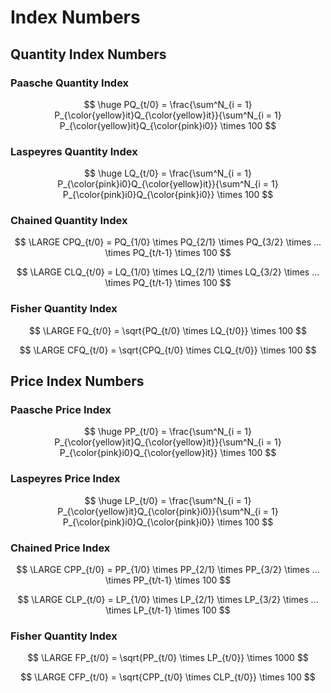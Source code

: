 # Index Numbers

## Quantity Index Numbers

### Paasche Quantity Index

$$
\huge PQ_{t/0} = \frac{\sum^N_{i = 1} P_{\color{yellow}it}Q_{\color{yellow}it}}{\sum^N_{i = 1} P_{\color{yellow}it}Q_{\color{pink}i0}} \times 100
$$

### Laspeyres Quantity Index

$$
\huge LQ_{t/0} = \frac{\sum^N_{i = 1} P_{\color{pink}i0}Q_{\color{yellow}it}}{\sum^N_{i = 1} P_{\color{pink}i0}Q_{\color{pink}i0}} \times 100
$$

### Chained Quantity Index

$$
\LARGE CPQ_{t/0} = PQ_{1/0} \times PQ_{2/1} \times PQ_{3/2} \times ... \times PQ_{t/t-1} \times 100
$$

$$
\LARGE CLQ_{t/0} = LQ_{1/0} \times LQ_{2/1} \times LQ_{3/2} \times ... \times PQ_{t/t-1} \times 100
$$

### Fisher Quantity Index

$$
\LARGE FQ_{t/0} = \sqrt{PQ_{t/0} \times LQ_{t/0}} \times 100
$$

$$
\LARGE CFQ_{t/0} = \sqrt{CPQ_{t/0} \times CLQ_{t/0}} \times 100
$$

## Price Index Numbers

### Paasche Price Index

$$
\huge PP_{t/0} = \frac{\sum^N_{i = 1} P_{\color{yellow}it}Q_{\color{yellow}it}}{\sum^N_{i = 1} P_{\color{pink}i0}Q_{\color{yellow}it}} \times 100
$$

### Laspeyres Price Index

$$
\huge LP_{t/0} = \frac{\sum^N_{i = 1} P_{\color{yellow}it}Q_{\color{pink}i0}}{\sum^N_{i = 1} P_{\color{pink}i0}Q_{\color{pink}i0}} \times 100
$$

### Chained Price Index

$$
\LARGE CPP_{t/0} = PP_{1/0} \times PP_{2/1} \times PP_{3/2} \times ... \times PP_{t/t-1} \times 100
$$

$$
\LARGE CLP_{t/0} = LP_{1/0} \times LP_{2/1} \times LP_{3/2} \times ... \times LP_{t/t-1} \times 100
$$

### Fisher Quantity Index

$$
\LARGE FP_{t/0} = \sqrt{PP_{t/0} \times LP_{t/0}} \times 1000
$$

$$
\LARGE CFP_{t/0} = \sqrt{CPP_{t/0} \times CLP_{t/0}} \times 100
$$